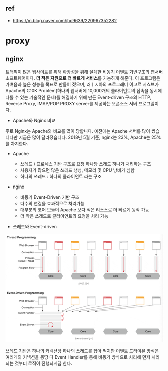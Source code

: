 ## ref
- https://m.blog.naver.com/jhc9639/220967352282

# proxy

## nginx

트래픽이 많은 웹사이트를 위해 확장성을 위해 설계한 비동기 이벤트 기반구조의 웹서버 소프트웨어이다. **더 적은 자원으로 더 빠르게 서비스**를 가능하게 해준다. 이 프로그램은 가벼움과 높은 성능을 목표로 만들어 졌으며, 러ㅣㅅ아의 프로그래머 이고르 시쇼브가 Apache의 C10K Problem(하나의 웹서버에 10,000개의 클라이언트의 접속을 동시에 다룰 수 있는 기술적인 문제)를 해결하기 위해 만든 Event-driven 구조의 HTTP, Reverse Proxy, IMAP/POP PROXY server를 제공하는 오픈소스 서버 프로그램이다.

- Apache와 Nginx 비교

주로 Nginx는 Apache와 비교를 많이 당합니다. 예전에는 Apache 서버를 많이 썼습니다만 지금은 많이 달라졌습니다. 2018년 5월 기준, nginx는 23%, Apache는 25%를 차지한다.

- Apache
  - 쓰레드 / 프로세스 기반 구조로 요청 하나당 쓰레드 하나가 처리하는 구조
  - 사용자가 많으면 많은 쓰레드 생성, 메모리 및 CPU 낭비가 심함
  - 하나의 쓰레드 : 하나의 클라이언트 라는 구조

- nginx
  - 비동기 Event-Driven 기반 구조
  - 다수의 연결을 효과적으로 처리가능
  - 대부분의 코어 모듈이 Apache 보다 적은 리소스로 더 빠르게 동작 가능
  - 더 작은 쓰레드로 클라이언트의 요청을 처리 가능

- 쓰레드와 Event-driven

![event-driven](./imgs/event-driven.png)

쓰레드 기반은 하나의 커넥션당 하나의 쓰레드를 잡아 먹지만 이벤트 드라이븐 방식은 여러개의 커넥션을 몽땅 다 Event Handler를 통해 비동기 방식으로 처리해 먼저 처리되는 것부터 로직이 진행되게끔 한다.